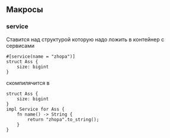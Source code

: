 ## Макросы
### service
Ставится над структурой которую надо ложить в контейнер с сервисами
```
#[service(name = "zhopa")]
struct Ass {
    size: bigint
}
```
скомпилячится в 
```
struct Ass {
    size: bigint
}
impl Service for Ass {
    fn name() -> String {
        return "zhopa".to_string();
    }
}
```

